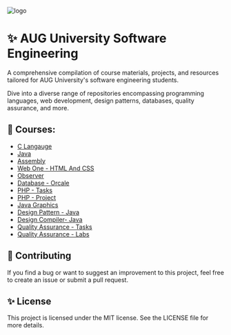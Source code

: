 ![logo](https://user-images.githubusercontent.com/37311945/235397727-1c0e3a72-a273-4d02-a6eb-7673246982c9.jpg)

# ✨ AUG University Software Engineering  

A comprehensive compilation of course materials, projects, and resources tailored for AUG University's software engineering students.

Dive into a diverse range of repositories encompassing programming languages, web development, design patterns, databases, quality assurance, and more.

## 📌 Courses:

- [C Langauge](https://github.com/aug-projects/cLanguage)
- [Java](https://github.com/aug-projects/programmingJava)
- [Assembly](https://github.com/aug-projects/assembly)
- [Web One - HTML And CSS](https://github.com/aug-projects/webOne)
- [Observer](https://github.com/HaythamaSalama/javaDesignPattern/tree/master/src/Behavioral/Observer)
- [Database - Orcale](https://github.com/aug-projects/orcaleDatabaseProject)
- [PHP - Tasks](https://github.com/aug-projects/phpTasks)
- [PHP - Project](https://github.com/aug-projects/phpProject)
- [Java Graphics](https://github.com/aug-projects/javaGraphics)
- [Design Pattern - Java](https://github.com/aug-projects/javaDesignPattern)
- [Design Compiler- Java](https://github.com/aug-projects/javaCompiler)
- [Quality Assurance - Tasks](https://github.com/aug-projects/QATasks)
- [Quality Assurance - Labs](https://github.com/aug-projects/QALabs)


## 🚀 Contributing
If you find a bug or want to suggest an improvement to this project, feel free to create an issue or submit a pull request.

## ✨ License
This project is licensed under the MIT license. See the LICENSE file for more details.

